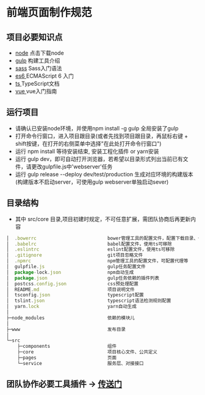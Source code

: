 # 前端页面制作规范

## 项目必要知识点

- [node](https://nodejs.org/en/) 点击下载node
- [gulp](https://github.com/gulpjs/gulp) 构建工具介绍
- [sass](http://www.w3cplus.com/sassguide/syntax.html) Sass入门语法
- [es6 ](http://es6.ruanyifeng.com/) ECMAScript 6 入门
- [ts  ](https://www.tslang.cn/docs/home.html) TypeScript文档
- [vue ](https://cn.vuejs.org/v2/guide/) vue入门指南

## 运行项目

- 请确认已安装node环境，并使用npm install -g gulp 全局安装了gulp
- 打开命令行窗口，进入项目跟目录(或者先找到项目跟目录，再鼠标右键 + shift按键，在打开的右侧菜单中选择"在此处打开命令行窗口")
- 运行 npm install 等待安装结束, 安装工程化插件 or yarn安装
- 运行 gulp dev，即可自动打开浏览器，若希望以目录形式列出当前已有文件，请更改gulpfile.js中'webserver'任务
- 运行 gulp release --deploy dev/test/production 生成对应环境的构建版本(构建版本不启动server，可使用gulp webserver单独启动sever)

## 目录结构

- 其中 src/core 目录,项目初建时规定，不可任意扩展，需团队协商后再更新内容

``` js
│  .bowerrc                          bower管理工具的配置文件，配置下载目录、代理等
│  .babelrc                          babel配置文件，使用ts可移除
│  .eslintrc                         eslint配置文件，使用ts可移除
│  .gitignore                        git项目忽略文件
│  .npmrc                            npm管理工具的配置文件，可配置代理等
│  gulpfile.js                       gulp任务配置文件
│  package-lock.json                 npm自动生成
│  package.json                      gulp任务依赖的插件列表
│  postcss.config.json               css预处理配置
│  README.md                         项目说明文件
│  tsconfig.json                     typescript配置
│  tslint.json                       typescript语法检测规则配置
│  yarn.lock                         yarn自动生成
│
├─node_modules                       依赖的模块儿
│
├─www                                发布目录
│
└─src
    ├─components                     组件
    ├─core                           项目核心文件、公共定义
    ├─pages                          页面
    └─service                        服务层、对接接口
```

## 团队协作必要工具插件 → [传送门](https://github.com/likej2ee/webpack2-demo)
